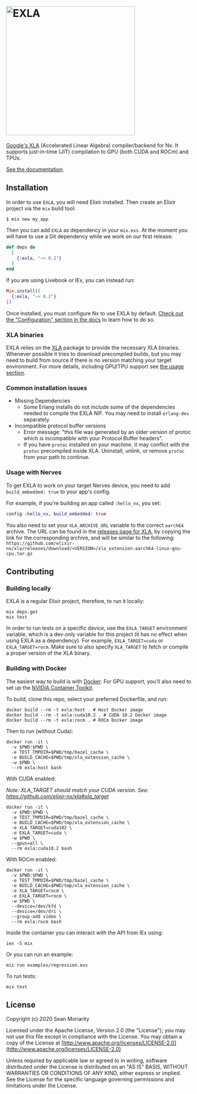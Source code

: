 <h1><img src="https://github.com/elixir-nx/nx/raw/main/exla/exla.png" alt="EXLA" width="350"></h1>

[Google's XLA](https://www.tensorflow.org/xla/) (Accelerated Linear Algebra) compiler/backend for Nx. It supports just-in-time (JIT) compilation to GPU (both CUDA and ROCm) and TPUs.

[See the documentation](https://hexdocs.pm/exla).

## Installation

In order to use `EXLA`, you will need Elixir installed. Then create an Elixir project via the `mix` build tool:

```
$ mix new my_app
```

Then you can add `EXLA` as dependency in your `mix.exs`. At the moment you will have to use a Git dependency while we work on our first release:

```elixir
def deps do
  [
    {:exla, "~> 0.2"}
  ]
end
```

If you are using Livebook or IEx, you can instead run:

```elixir
Mix.install([
  {:exla, "~> 0.2"}
])
```

Once installed, you must configure Nx to use EXLA by default. [Check out the "Configuration" section in the docs](https://hexdocs.pm/exla/EXLA.html#module-configuration) to learn how to do so.

### XLA binaries

EXLA relies on the [XLA](https://github.com/elixir-nx/xla) package to provide the necessary XLA binaries. Whenever possible it tries to download precompiled builds, but you may need to build from source if there is no version matching your target environment. For more details, including GPU/TPU support see [the usage section](https://github.com/elixir-nx/xla#usage).

### Common installation issues

  * Missing Dependencies
    * Some Erlang installs do not include some of the dependencies needed to compile the EXLA NIF. You may need to install `erlang-dev` separately.
  * Incompatible protocol buffer versions
    * Error message: "this file was generated by an older version of protoc which is incompatible with your Protocol Buffer headers".
    * If you have `protoc` installed on your machine, it may conflict with the `protoc` precompiled inside XLA. Uninstall, unlink, or remove `protoc` from your path to continue.

### Usage with Nerves

To get EXLA to work on your target Nerves device, you need to add `build_embedded: true` to your app's config.

For example, if you're building an app called `:hello_nx`, you set:

```elixir
config :hello_nx, build_embedded: true
```

You also need to set your `XLA_ARCHIVE_URL` variable to the correct `aarch64` archive.
The URL can be found in the [releases page for XLA](XLA_ARCHIVE_URL=https://github.com/elixir-nx/xla/releases), by copying the link for the corresponding archive, and will be similar to the following: `https://github.com/elixir-nx/xla/releases/download/<VERSION>/xla_extension-aarch64-linux-gnu-cpu.tar.gz`

## Contributing

### Building locally

EXLA is a regular Elixir project, therefore, to run it locally:

```shell
mix deps.get
mix test
```

In order to run tests on a specific device, use the `EXLA_TARGET` environment variable, which is a dev-only variable for this project (it has no effect when using EXLA as a dependency). For example, `EXLA_TARGET=cuda` or `EXLA_TARGET=rocm`. Make sure to also specify `XLA_TARGET` to fetch or compile a proper version of the XLA binary.

### Building with Docker

The easiest way to build is with [Docker](https://docs.docker.com/get-docker/). For GPU support, you'll also need to set up the [NVIDIA Container Toolkit](https://github.com/NVIDIA/nvidia-docker).

To build, clone this repo, select your preferred Dockerfile, and run:

```shell
docker build --rm -t exla:host . # Host Docker image
docker build --rm -t exla:cuda10.2 . # CUDA 10.2 Docker image
docker build --rm -t exla:rocm . # ROCm Docker image
```

Then to run (without Cuda):

```shell
docker run -it \
  -v $PWD:$PWD \
  -e TEST_TMPDIR=$PWD/tmp/bazel_cache \
  -e BUILD_CACHE=$PWD/tmp/xla_extension_cache \
  -w $PWD \
  --rm exla:host bash
```

With CUDA enabled:

*Note: XLA_TARGET should match your CUDA version. See: https://github.com/elixir-nx/xla#xla_target*

```shell
docker run -it \
  -v $PWD:$PWD \
  -e TEST_TMPDIR=$PWD/tmp/bazel_cache \
  -e BUILD_CACHE=$PWD/tmp/xla_extension_cache \
  -e XLA_TARGET=cuda102 \
  -e EXLA_TARGET=cuda \
  -w $PWD \
  --gpus=all \
  --rm exla:cuda10.2 bash
```

With ROCm enabled:

```shell
docker run -it \
  -v $PWD:$PWD \
  -e TEST_TMPDIR=$PWD/tmp/bazel_cache \
  -e BUILD_CACHE=$PWD/tmp/xla_extension_cache \
  -e XLA_TARGET=rocm \
  -e EXLA_TARGET=rocm \
  -w $PWD \
  --device=/dev/kfd \
  --device=/dev/dri \
  --group-add video \
  --rm exla:rocm bash
```

Inside the container you can interact with the API from IEx using:

```shell
iex -S mix
```

Or you can run an example:

```shell
mix run examples/regression.exs
```

To run tests:

```shell
mix test
```

## License

Copyright (c) 2020 Sean Moriarity

Licensed under the Apache License, Version 2.0 (the "License");
you may not use this file except in compliance with the License.
You may obtain a copy of the License at [http://www.apache.org/licenses/LICENSE-2.0](http://www.apache.org/licenses/LICENSE-2.0)

Unless required by applicable law or agreed to in writing, software
distributed under the License is distributed on an "AS IS" BASIS,
WITHOUT WARRANTIES OR CONDITIONS OF ANY KIND, either express or implied.
See the License for the specific language governing permissions and
limitations under the License.
